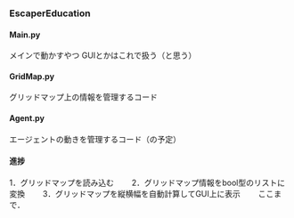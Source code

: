 ### EscaperEducation

#### Main.py
メインで動かすやつ
GUIとかはこれで扱う（と思う）

#### GridMap.py
グリッドマップ上の情報を管理するコード

#### Agent.py
エージェントの動きを管理するコード（の予定）

#### 進捗
1．グリッドマップを読み込む　　
2．グリッドマップ情報をbool型のリストに変換　　
3．グリッドマップを縦横幅を自動計算してGUI上に表示　　
ここまで．　　
